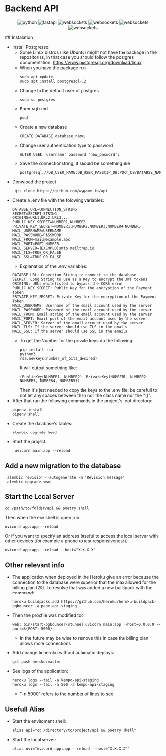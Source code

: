# Backend API

<p align="center">
  <img src="https://shields.io/badge/python-^3.10-3776AB?logo=python&style=for-the-badge&logoColor=white" alt="python">
  <img src="https://shields.io/badge/fastapi-^0.103.2-009688?logo=fastapi&style=for-the-badge&logoColor=white" alt="fastapi">
  <img src="https://shields.io/badge/sqlachemy-^2.0.10-D71F00?logo=websockets&style=for-the-badge&logoColor=white" alt="websockets">
  <img src="https://shields.io/badge/postgresql-16.0-4169E1?logo=postgresql&style=for-the-badge&logoColor=white" alt="websockets">
  <img src="https://shields.io/badge/alembic-^1.7.4-2D9FD9?logo=postgresql&style=for-the-badge&logoColor=white" alt="websockets">
  <img src="https://shields.io/badge/pydantic-2.0.0-E92063?logo=pydantic&style=for-the-badge&logoColor=white" alt="websockets">
</p>
## Instalation

- Install Postgressql
  - Some Linux distros (like Ubuntu) might not have the package in the repositories, in that case you should follow the postgres documentation:
    https://www.postgresql.org/download/linux
  - When you have the package run
    ```commandline
    sudo apt update
    sudo apt install postgresql-12
    ```
  - Change to the default user of postgres
    ```commandline
    sudo su postgres
    ```
  - Enter sql cmd
    ```commandline
    psql
    ```
  - Create a new database
    ```commandline
    CREATE DATABASE database_name;
    ```
  - Change user authentication type to password
    ```commandline
    ALTER USER 'username' password 'new_pasword';
    ```
  - Save the connectionstring, it should be something like
    ```commandline
    postgresql://DB_USER_NAME:DB_USER_PASS@IP_DB:PORT_DB/DATABSE_NAME
    ```
- Donwload the project
  ```commandline
   git clone https://github.com/wygame-io/api
  ```
- Create a .env file with the folowing variables:
  ```env
  DATABSE_URL=CONNECTION_STRING
  SECRET=SECRET_STRING
  ORIGINS=URL1,URL2,URL3,...
  PUBLIC_KEY_SECRET=NUMBER1,NUMBER2
  PRIVATE_KEY_SECRET=NUMBER1,NUMBER2,NUMBER3,NUMBER4,NUMBER5
  MAIL_USERNAME=USERNAME
  MAIL_PASSWORD=PASSWORD
  MAIL_FROM=mail@example.abc
  MAIL_PORT=PORT_NUMBER
  MAIL_SERVER=(EXEMPLO)smtp.mailtrap.io
  MAIL_TLS=TRUE_OR_FALSE
  MAIL_SSL=TRUE_OR_FALSE
  ```
  - Explanation of the .env variables:
  ```
  DATABSE_URL: Conection String to connect to the database
  SECRET: Long String to use as a Key to encrypt the JWT tokens
  ORIGINS: URLs whitelisted to bypass the CORS error
  PUBLIC_KEY_SECRET: Public Key for the encryption of the Payment Token
  PRIVATE_KEY_SECRET: Private Key for the encryption of the Payment Token
  MAIL_USERNAME: Username of the email account used by the server
  MAIL_PASSWORD: Password of the email account used by the server
  MAIL_FROM: Email string of the email account used by the server
  MAIL_PORT: Email port of the email account used by the server
  MAIL_SERVER: Server of the email account used by the server
  MAIL_TLS: If the server should use TLS in the emails
  MAIL_SSL: If the server should use SSL in the emails
  ```
  - To get the Number for the private keys do the following:
    ```commandline
    pip install rsa
    python3
    rsa.newkeys(number_of_bits_desired)
    ```
    It will output something like:
    ```commandline
    (PublicKey(NUMBER1, NUMBER2), PrivateKey(NUMBER1, NUMBER2, NUMBER3, NUMBER4, NUMBER5))
    ```
    Then it's just needed to copy the keys to the .env file, be carefull to not let any spaces between then nor the class name nor the "()".
- After that run the following commands in the project's root directory:
  ```commandline
  pipenv install
  pipenv shell
  ```
- Create the database's tables:
  ```commandline
  alembic upgrade head
  ```
- Start the project:
  ```commandline
   uvicorn main:app --reload
  ```

## Add a new migration to the database

```commandline
 alembic revision --autogenerate -m "Revision message"
 alembic upgrade head
```

## Start the Local Server

```commandline
cd /path/to/folder/api && poetry shell
```

Then when the env shell is open run:

```commandline
uvicord app:app --reload
```

Or if you want to specify an address (useful to access the local server with other devices (for example a phone to test responsiveness))

```commandline
uvicord app:app --reload --host="X.X.X.X"
```

## Other relevant info

- The application when deployed in the Heroku give an error because the connection to the database were superior that the max allowed for the billing plan (20). To resolve that was added a new buildpack with the command:
  ```commandline
  heroku buildpacks:add https://github.com/heroku/heroku-buildpack-pgbouncer -a pepe-api-staging
  ```
- Then the procfile was modified too:

  ```commandline
  web: bin/start-pgbouncer-stunnel uvicorn main:app --host=0.0.0.0 --port=${PORT:-5000}
  ```

  - In the future may be wise to remove this in case the billing plan allows more connections

- Add change to heroku without automatic deploys:

  ```commandline
  git push heroku:master
  ```

- See logs of the application:
  ```commandline
  heroku logs --tail -a kempo-api-staging
  heroku logs --tail -n 500 -a kempo-api-staging
  ```
  - "-n 5000" refers to the number of lines to see

## Usefull Alias

- Start the enviroment shell:
  ```commandline
  alias api="cd /directory/to/project/api && poetry shell"
  ```
- Start the local server:
  ```commandline
  alias uvi="uvicord app:app --reload --host="X.X.X.X""
  ```
